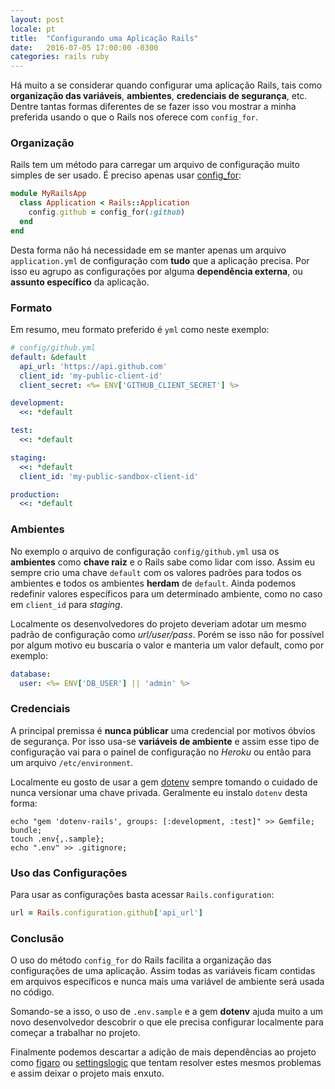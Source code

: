 ```yaml
---
layout: post
locale: pt
title:  "Configurando uma Aplicação Rails"
date:   2016-07-05 17:00:00 -0300
categories: rails ruby
---
```


Há muito a se considerar quando configurar uma aplicação Rails, tais como **organização das variáveis**, **ambientes**, **credenciais de segurança**, etc. Dentre tantas formas diferentes de se fazer isso vou mostrar a minha preferida usando o que o Rails nos oferece com `config_for`.

### Organização

Rails tem um método para carregar um arquivo de configuração muito simples de ser usado. É preciso apenas usar [config_for](http://api.rubyonrails.org/classes/Rails/Application.html#method-i-config_for):

```ruby
module MyRailsApp
  class Application < Rails::Application
    config.github = config_for(:github)
  end
end
```

Desta forma não há necessidade em se manter apenas um arquivo `application.yml` de configuração com **tudo** que a aplicação precisa. Por isso eu agrupo as configurações por alguma **dependência externa**, ou **assunto específico** da aplicação.

### Formato

Em resumo, meu formato preferido é `yml` como neste exemplo:

```yml
# config/github.yml
default: &default
  api_url: 'https://api.github.com'
  client_id: 'my-public-client-id'
  client_secret: <%= ENV['GITHUB_CLIENT_SECRET'] %>

development:
  <<: *default

test:
  <<: *default

staging:
  <<: *default
  client_id: 'my-public-sandbox-client-id'

production:
  <<: *default
```

### Ambientes

No exemplo o arquivo de configuração `config/github.yml` usa os **ambientes** como **chave raiz** e o Rails sabe como lidar com isso. Assim eu sempre crio uma chave `default` com os valores padrões para todos os ambientes e todos os ambientes **herdam** de `default`. Ainda podemos redefinir valores específicos para um determinado ambiente, como no caso em `client_id` para *staging*.

Localmente os desenvolvedores do projeto deveriam adotar um mesmo padrão de configuração como *url/user/pass*. Porém se isso não for possível por algum motivo eu buscaria o valor e manteria um valor default, como por exemplo:

```yml
database:
  user: <%= ENV['DB_USER'] || 'admin' %>
```

### Credenciais

A principal premissa é **nunca públicar** uma credencial por motivos óbvios de segurança. Por isso usa-se **variáveis de ambiente** e assim esse tipo de configuração vai para o painel de configuração no *Heroku* ou então para um arquivo `/etc/environment`.

Localmente eu gosto de usar a gem [dotenv](https://github.com/bkeepers/dotenv) sempre tomando o cuidado de nunca versionar uma chave privada. Geralmente eu instalo `dotenv` desta forma:

```shell
echo "gem 'dotenv-rails', groups: [:development, :test]" >> Gemfile;
bundle;
touch .env{,.sample};
echo ".env" >> .gitignore;
```

### Uso das Configurações

Para usar as configurações basta acessar `Rails.configuration`:

```ruby
url = Rails.configuration.github['api_url']
```

### Conclusão

O uso do método `config_for` do Rails facilita a organização das configurações de uma aplicação. Assim todas as variáveis ficam contidas em arquivos específicos e nunca mais uma variável de ambiente será usada no código.

Somando-se a isso, o uso de `.env.sample` e a gem **dotenv** ajuda muito a um novo desenvolvedor descobrir o que ele precisa configurar localmente para começar a trabalhar no projeto.

Finalmente podemos descartar a adição de mais dependências ao projeto como [figaro](https://github.com/laserlemon/figaro) ou [settingslogic](https://github.com/settingslogic/settingslogic) que tentam resolver estes mesmos problemas e assim deixar o projeto mais enxuto.
